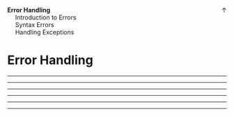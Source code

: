 <link rel="stylesheet" href="{{baseUrl}}/css/programming.css">

<div class="website-content">
<div id="toc">

<span style="float:right">[<span class="glyphicon glyphicon-home" aria-hidden="true"></span> ↑](../index.html)</span>
* [**Error Handling**](#lists)
  * [Introduction to Errors](#introdution-to-errors)
  * [Syntax Errors](#syntax-errors)
  * [Handling Exceptions](#handling-exceptions)
  
</div>
<div id="main">

# Error Handling

<include src="../errors-intro/text.md" /><hr><hr>
<include src="../errors-syntax/text.md" /><hr><hr>
<include src="../errors-exceptions-handling/text.md" /><hr><hr>

</div>
</div>